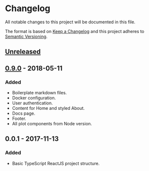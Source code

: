 # Changelog
All notable changes to this project will be documented in this file.

The format is based on [Keep a Changelog](http://keepachangelog.com/en/1.0.0/)
and this project adheres to [Semantic Versioning](http://semver.org/spec/v2.0.0.html).

## [Unreleased]

## [0.9.0] - 2018-05-11
### Added
- Boilerplate markdown files.
- Docker configuration.
- User authentication.
- Content for Home and styled About.
- Docs page.
- Footer.
- All plot components from Node version.

## 0.0.1 - 2017-11-13
### Added
- Basic TypeScript ReactJS project structure.

[Unreleased]: https://github.com/LongTailBio/metagenscope-client/compare/v0.9.0...HEAD
[0.9.0]: https://github.com/LongTailBio/metagenscope-client/compare/v0.0.1...v0.9.0
